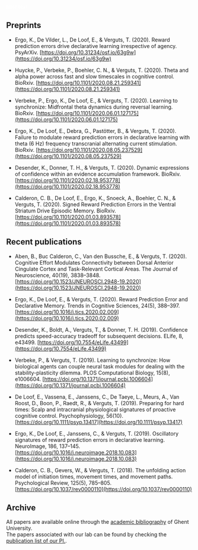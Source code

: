 <font color='white'>filler text</font>

## Preprints
- Ergo, K., De Vilder, L., De Loof, E., & Verguts, T. (2020). Reward prediction errors drive declarative learning irrespective of agency. PsyArXiv. [https://doi.org/10.31234/osf.io/63g9w](https://doi.org/10.31234/osf.io/63g9w)

- Huycke, P., Verbeke, P., Boehler, C. N., & Verguts, T. (2020). Theta and alpha power across fast and slow timescales in cognitive control. BioRxiv. [https://doi.org/10.1101/2020.08.21.259341](https://doi.org/10.1101/2020.08.21.259341)

- Verbeke, P., Ergo, K., De Loof, E., & Verguts, T. (2020). Learning to synchronize: Midfrontal theta dynamics during reversal learning. BioRxiv. [https://doi.org/10.1101/2020.06.01.127175](https://doi.org/10.1101/2020.06.01.127175)

- Ergo, K., De Loof, E., Debra, G., Pastötter, B., & Verguts, T. (2020). Failure to modulate reward prediction errors in declarative learning with theta (6 Hz) frequency transcranial alternating current stimulation. BioRxiv. [https://doi.org/10.1101/2020.08.05.237529](https://doi.org/10.1101/2020.08.05.237529)

- Desender, K., Donner, T. H., & Verguts, T. (2020). Dynamic expressions of confidence within an evidence accumulation framework. BioRxiv. [https://doi.org/10.1101/2020.02.18.953778](https://doi.org/10.1101/2020.02.18.953778)
    
- Calderon, C. B., De Loof, E., Ergo, K., Snoeck, A., Boehler, C. N., & Verguts, T. (2020). Signed Reward Prediction Errors in the Ventral Striatum Drive Episodic Memory. BioRxiv. [https://doi.org/10.1101/2020.01.03.893578](https://doi.org/10.1101/2020.01.03.893578)

## Recent publications
- Aben, B., Buc Calderon, C., Van den Bussche, E., & Verguts, T. (2020). Cognitive Effort Modulates Connectivity between Dorsal Anterior Cingulate Cortex and Task-Relevant Cortical Areas. The Journal of Neuroscience, 40(19), 3838–3848. [https://doi.org/10.1523/JNEUROSCI.2948-19.2020](https://doi.org/10.1523/JNEUROSCI.2948-19.2020)

- Ergo, K., De Loof, E., & Verguts, T. (2020). Reward Prediction Error and Declarative Memory. Trends in Cognitive Sciences, 24(5), 388–397. [https://doi.org/10.1016/j.tics.2020.02.009](https://doi.org/10.1016/j.tics.2020.02.009)

- Desender, K., Boldt, A., Verguts, T., & Donner, T. H. (2019). Confidence predicts speed-accuracy tradeoff for subsequent decisions. ELife, 8, e43499. [https://doi.org/10.7554/eLife.43499](https://doi.org/10.7554/eLife.43499)

- Verbeke, P., & Verguts, T. (2019). Learning to synchronize: How biological agents can couple neural task modules for dealing with the stability-plasticity dilemma. PLOS Computational Biology, 15(8), e1006604. [https://doi.org/10.1371/journal.pcbi.1006604](https://doi.org/10.1371/journal.pcbi.1006604)

- De Loof, E., Vassena, E., Janssens, C., De Taeye, L., Meurs, A., Van Roost, D., Boon, P., Raedt, R., & Verguts, T. (2019). Preparing for hard times: Scalp and intracranial physiological signatures of proactive cognitive control. Psychophysiology, 56(10). [https://doi.org/10.1111/psyp.13417](https://doi.org/10.1111/psyp.13417)

- Ergo, K., De Loof, E., Janssens, C., & Verguts, T. (2019). Oscillatory signatures of reward prediction errors in declarative learning. NeuroImage, 186, 137–145. [https://doi.org/10.1016/j.neuroimage.2018.10.083](https://doi.org/10.1016/j.neuroimage.2018.10.083)

- Calderon, C. B., Gevers, W., & Verguts, T. (2018). The unfolding action model of initiation times, movement times, and movement paths. Psychological Review, 125(5), 785–805. [https://doi.org/10.1037/rev0000110](https://doi.org/10.1037/rev0000110)


## Archive

All papers are available online through the [academic bibliography](https://biblio.ugent.be/) of Ghent University.   
The papers associated with our lab can be found by checking the <a href="publications.html">publication list of our PI.</a>.

